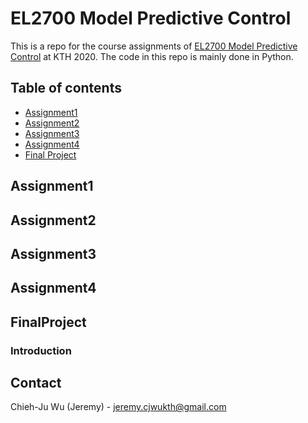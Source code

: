 # EL2700 Model Predictive Control
This is a repo for the course assignments of [EL2700 Model Predictive Control](https://www.kth.se/student/kurser/kurs/EL2700?l=en) at KTH 2020. The code in this repo is mainly done in Python.

## Table of contents

<!--ts-->
   * [Assignment1](#Assignment1)
   * [Assignment2](#Assignment2)
   * [Assignment3](#Assignment3)
   * [Assignment4](#Assignment4)
   * [Final Project](#FinalProject)

<!--te-->


## Assignment1

## Assignment2

## Assignment3

## Assignment4

## FinalProject

### Introduction



<!-- CONTACT -->
## Contact

Chieh-Ju Wu (Jeremy) - jeremy.cjwukth@gmail.com
